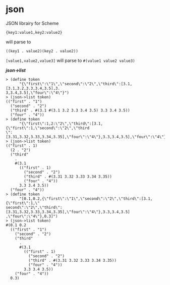 # json
JSON librairy for Scheme


`{key1:value1,key2:value2}`

will parse to

`((key1 . value2)(key2 . value2))`

`[value1,value2,value3]`
will parse to
`#(value1 value2 value3)`


***json->list***

```
> (define token
      "{\"first\":\"1\",\"second\":\"2\",\"third\":[3.1,[3.1,3.2,3.3,3.4,3.5],3.
3,3.4,3.5],\"four\":\"4\"}")
> (json->list token)
(("first" . "1")
  ("second" . "2")
  ("third" . #(3.1 #(3.1 3.2 3.3 3.4 3.5) 3.3 3.4 3.5))
  ("four" . "4"))
> (define token
      "{\"first\":1,2:\"2\",\"third\":[3.1,{\"first\":1,\"second\":\"2\",\"third
\":[3.31,3.32,3.33,3.34,3.35],\"four\":\"4\"},3.3,3.4,3.5],\"four\":\"4\"}")
> (json->list token)
(("first" . 1)
  (2 . "2")
  ("third"
    .
    #(3.1
      (("first" . 1)
        ("second" . "2")
        ("third" . #(3.31 3.32 3.33 3.34 3.35))
        ("four" . "4"))
      3.3 3.4 3.5))
  ("four" . "4"))
> (define token
      "[0.1,0.2,{\"first\":\"1\",\"second\":\"2\",\"third\":[3.1,{\"first\":1,\"
second\":\"2\",\"third\":[3.31,3.32,3.33,3.34,3.35],\"four\":\"4\"},3.3,3.4,3.5]
,\"four\":\"4\"},0.3]")
> (json->list token)
#(0.1 0.2
  (("first" . "1")
    ("second" . "2")
    ("third"
      .
      #(3.1
        (("first" . 1)
          ("second" . "2")
          ("third" . #(3.31 3.32 3.33 3.34 3.35))
          ("four" . "4"))
        3.3 3.4 3.5))
    ("four" . "4"))
  0.3)
```
